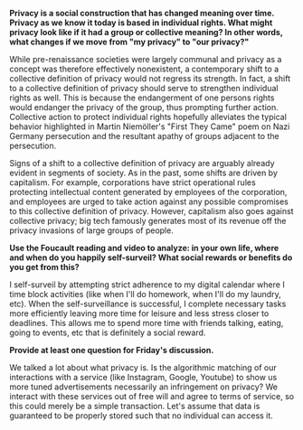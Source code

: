 **Privacy is a social construction that has changed meaning over time. Privacy as we know it today is based in individual rights. What might privacy look like if it had a group or collective meaning? In other words, what changes if we move from "my privacy" to "our privacy?"**

While pre-renaissance societies were largely communal and privacy as a concept was therefore effectively nonexistent, a contemporary shift to a collective definition of privacy would not regress its strength. In fact, a shift to a collective definition of privacy should serve to strengthen individual rights as well. This is because the endangerment of one persons rights would endanger the privacy of the group, thus prompting further action. Collective action to protect individual rights hopefully alleviates the typical behavior highlighted in Martin Niemöller's "First They Came" poem on Nazi Germany persecution and the resultant apathy of groups adjacent to the persecution.

Signs of a shift to a collective definition of privacy are arguably already evident in segments of society. As in the past, some shifts are driven by capitalism. For example, corporations have strict operational rules protecting intellectual content generated by employees of the corporation, and employees are urged to take action against any possible compromises to this collective definition of privacy. However, capitalism also goes against collective privacy; big tech famously generates most of its revenue off the privacy invasions of large groups of people.

**Use the Foucault reading and video to analyze: in your own life, where and when do you happily self-surveil? What social rewards or benefits do you get from this?**

I self-surveil by attempting strict adherence to my digital calendar where I time block activities (like when I'll do homework, when I'll do my laundry, etc). When the self-surveillance is successful, I complete necessary tasks more efficiently leaving more time for leisure and less stress closer to deadlines. This allows me to spend more time with friends talking, eating, going to events, etc that is definitely a social reward.

**Provide at least one question for Friday's discussion.**

We talked a lot about what privacy is. Is the algorithmic matching of our interactions with a service (like Instagram, Google, Youtube) to show us more tuned advertisements necessarily an infringement on privacy? We interact with these services out of free will and agree to terms of service, so this could merely be a simple transaction. Let's assume that data is guaranteed to be properly stored such that no individual can access it. 